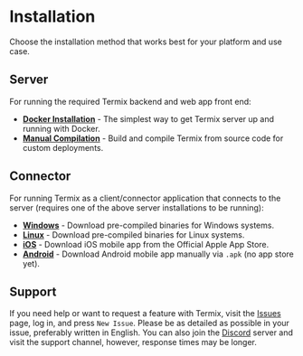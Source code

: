 # Installation

Choose the installation method that works best for your platform and use case.

## Server

For running the required Termix backend and web app front end:

- **[Docker Installation](./install/server/docker)** - The simplest way to get Termix server up and running with Docker.
- **[Manual Compilation](./install/server/manual-compile)** - Build and compile Termix from source code for custom deployments.

## Connector

For running Termix as a client/connector application that connects to the server (requires one of the above server installations to be running):

- **[Windows](./install/connector/windows)** - Download pre-compiled binaries for Windows systems.
- **[Linux](./install/connector/linux)** - Download pre-compiled binaries for Linux systems.
- **[iOS](./install/connector/ios)** - Download iOS mobile app from the Official Apple App Store.
- **[Android](./install/connector/android)** - Download Android mobile app manually via `.apk` (no app store yet).

## Support

If you need help or want to request a feature with Termix, visit the [Issues](https://github.com/Termix-SSH/Support/issues) page, log in, and press `New Issue`.
Please be as detailed as possible in your issue, preferably written in English. You can also join the [Discord](https://discord.gg/jVQGdvHDrf) server and visit the support
channel, however, response times may be longer.